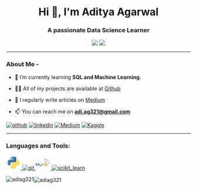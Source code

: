 <h1 align="center">Hi 👋, I'm Aditya Agarwal</h1>
<h3 align="center">A passionate Data Science Learner</h3>

<p align=center>
<img height="25" src="https://badges.pufler.dev/visits/adiag321/adiag321?color=black&logo=github" />
<img height="25" src="https://komarev.com/ghpvc/?username=adiag321&color=brightgreen" />
<a href="https://github.com/adiag321">
</a>
</p>

----

<h3><b>About Me -</b></h3>

- 🌱 I’m currently learning **SQL and Machine Learning.**

- 👨‍💻 All of my projects are available at <a href="https://github.com/adiag321?tab=repositories" target="blank">[Github](https://github.com/adiag321?tab=repositories)

- 📝 I regularly write articles on [Medium](https://medium.com/@adi-ag321)

- 📫 You can reach me on **adi.ag321@gmail.com**

<a href="https://github.com/adiag321?tab=repositories" target="blank">![github](https://img.shields.io/badge/GitHub-000000?style=for-the-badge&logo=GitHub&logoColor=white)</a>
<a href="https://linkedin.com/in/adityaagarwal68" target="blank">![linkedin](https://img.shields.io/badge/Linkedin-0077b5?style=for-the-badge&logo=Linkedin&logoColor=white)</a>
<a href="https://medium.com/@adi-ag321" target="blank">![Medium](https://img.shields.io/badge/Medium-000000?style=for-the-badge&logo=Medium&logoColor=white)</a>
<a href="https://www.kaggle.com/aditya6899" target="blank">![Kaggle](https://img.shields.io/badge/Kaggle-0077b5?style=for-the-badge&logo=Kaggle&logoColor=white)</a>

----

<h3 align="left">Languages and Tools:</h3><p align="left"> 
  
<a href="https://www.python.org" target="_blank"> <img src="https://raw.githubusercontent.com/devicons/devicon/master/icons/python/python-original.svg" alt="python" width="40" height="40"/> </a> 
<a href="https://git-scm.com/" target="_blank"> <img src="https://www.vectorlogo.zone/logos/git-scm/git-scm-icon.svg" alt="git" width="40" height="40"/> </a> 
<a href="https://www.mysql.com/" target="_blank"> <img src="https://raw.githubusercontent.com/devicons/devicon/master/icons/mysql/mysql-original-wordmark.svg" alt="mysql" width="40" height="40"/> </a> 
<a href="https://scikit-learn.org/" target="_blank"> <img src="https://upload.wikimedia.org/wikipedia/commons/0/05/Scikit_learn_logo_small.svg" alt="scikit_learn" width="40" height="40"/> </a> </p>

<p><img align="left" src="https://github-readme-streak-stats.herokuapp.com/?user=adiag321&" alt="adiag321" /></p>
  
<p><img align="center" src="https://github-readme-stats.vercel.app/api/top-langs?username=adiag321&show_icons=true&locale=en&layout=compact" alt="adiag321" /></p>





